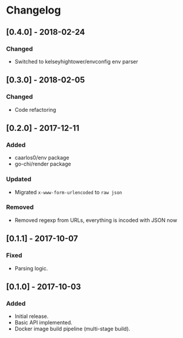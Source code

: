 # Changelog

## [0.4.0] - 2018-02-24
### Changed
- Switched to kelseyhightower/envconfig env parser

## [0.3.0] - 2018-02-05
### Changed
- Code refactoring

## [0.2.0] - 2017-12-11
### Added
- caarlos0/env package
- go-chi/render package
### Updated
- Migrated `x-www-form-urlencoded` to `raw json`
### Removed
- Removed regexp from URLs, everything is incoded with JSON now

## [0.1.1] - 2017-10-07
### Fixed
- Parsing logic.

## [0.1.0] - 2017-10-03
### Added
- Initial release.
- Basic API implemented.
- Docker image build pipeline (multi-stage build).
